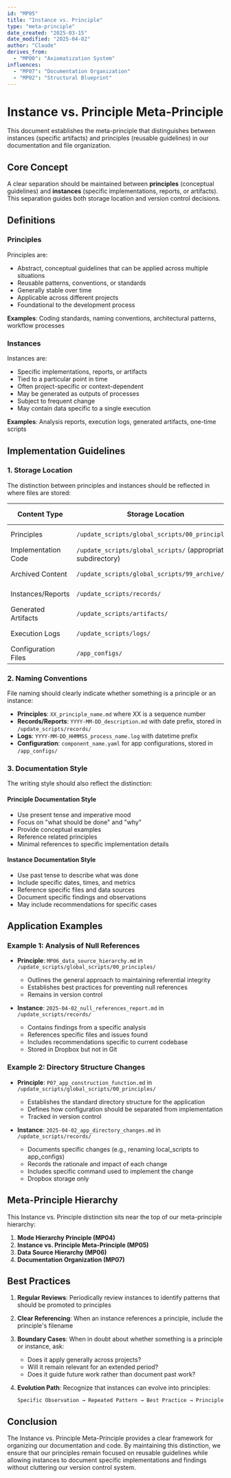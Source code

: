 ```yaml
---
id: "MP05"
title: "Instance vs. Principle"
type: "meta-principle"
date_created: "2025-03-15"
date_modified: "2025-04-02"
author: "Claude"
derives_from:
  - "MP00": "Axiomatization System"
influences:
  - "MP07": "Documentation Organization"
  - "MP02": "Structural Blueprint"
---
```


# Instance vs. Principle Meta-Principle

This document establishes the meta-principle that distinguishes between instances (specific artifacts) and principles (reusable guidelines) in our documentation and file organization.

## Core Concept

A clear separation should be maintained between **principles** (conceptual guidelines) and **instances** (specific implementations, reports, or artifacts). This separation guides both storage location and version control decisions.

## Definitions

### Principles

Principles are:
- Abstract, conceptual guidelines that can be applied across multiple situations
- Reusable patterns, conventions, or standards
- Generally stable over time
- Applicable across different projects
- Foundational to the development process

**Examples**: Coding standards, naming conventions, architectural patterns, workflow processes

### Instances

Instances are:
- Specific implementations, reports, or artifacts
- Tied to a particular point in time
- Often project-specific or context-dependent
- May be generated as outputs of processes
- Subject to frequent change
- May contain data specific to a single execution

**Examples**: Analysis reports, execution logs, generated artifacts, one-time scripts

## Implementation Guidelines

### 1. Storage Location

The distinction between principles and instances should be reflected in where files are stored:

| Content Type | Storage Location | Version Control |
|--------------|-----------------|-----------------|
| Principles | `/update_scripts/global_scripts/00_principles/` | Git repository |
| Implementation Code | `/update_scripts/global_scripts/` (appropriate subdirectory) | Git repository |
| Archived Content | `/update_scripts/global_scripts/99_archive/` | Git repository |
| Instances/Reports | `/update_scripts/records/` | Dropbox only |
| Generated Artifacts | `/update_scripts/artifacts/` | Dropbox only |
| Execution Logs | `/update_scripts/logs/` | Dropbox only |
| Configuration Files | `/app_configs/` | Dropbox only |

### 2. Naming Conventions

File naming should clearly indicate whether something is a principle or an instance:

- **Principles**: `XX_principle_name.md` where XX is a sequence number
- **Records/Reports**: `YYYY-MM-DD_description.md` with date prefix, stored in `/update_scripts/records/`
- **Logs**: `YYYY-MM-DD_HHMMSS_process_name.log` with datetime prefix
- **Configuration**: `component_name.yaml` for app configurations, stored in `/app_configs/`

### 3. Documentation Style

The writing style should also reflect the distinction:

#### Principle Documentation Style
- Use present tense and imperative mood
- Focus on "what should be done" and "why"
- Provide conceptual examples
- Reference related principles
- Minimal references to specific implementation details

#### Instance Documentation Style
- Use past tense to describe what was done
- Include specific dates, times, and metrics
- Reference specific files and data sources
- Document specific findings and observations
- May include recommendations for specific cases

## Application Examples

### Example 1: Analysis of Null References

- **Principle**: `MP06_data_source_hierarchy.md` in `/update_scripts/global_scripts/00_principles/`
  - Outlines the general approach to maintaining referential integrity
  - Establishes best practices for preventing null references
  - Remains in version control

- **Instance**: `2025-04-02_null_references_report.md` in `/update_scripts/records/`
  - Contains findings from a specific analysis
  - References specific files and issues found
  - Includes recommendations specific to current codebase
  - Stored in Dropbox but not in Git

### Example 2: Directory Structure Changes

- **Principle**: `P07_app_construction_function.md` in `/update_scripts/global_scripts/00_principles/`
  - Establishes the standard directory structure for the application
  - Defines how configuration should be separated from implementation
  - Tracked in version control

- **Instance**: `2025-04-02_app_directory_changes.md` in `/update_scripts/records/`
  - Documents specific changes (e.g., renaming local_scripts to app_configs)
  - Records the rationale and impact of each change
  - Includes specific command used to implement the change
  - Dropbox storage only

## Meta-Principle Hierarchy

This Instance vs. Principle distinction sits near the top of our meta-principle hierarchy:

1. **Mode Hierarchy Principle (MP04)**
2. **Instance vs. Principle Meta-Principle (MP05)**
3. **Data Source Hierarchy (MP06)**
4. **Documentation Organization (MP07)**

## Best Practices

1. **Regular Reviews**: Periodically review instances to identify patterns that should be promoted to principles

2. **Clear Referencing**: When an instance references a principle, include the principle's filename

3. **Boundary Cases**: When in doubt about whether something is a principle or instance, ask:
   - Does it apply generally across projects?
   - Will it remain relevant for an extended period?
   - Does it guide future work rather than document past work?

4. **Evolution Path**: Recognize that instances can evolve into principles:
   ```
   Specific Observation → Repeated Pattern → Best Practice → Principle
   ```

## Conclusion

The Instance vs. Principle Meta-Principle provides a clear framework for organizing our documentation and code. By maintaining this distinction, we ensure that our principles remain focused on reusable guidelines while allowing instances to document specific implementations and findings without cluttering our version control system.
